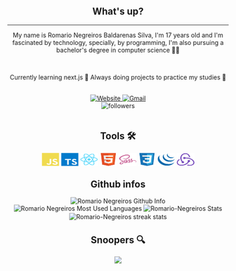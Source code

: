 <div align="center">
<h2>What's up?</h2>
  
---
  
My name is Romario Negreiros Baldarenas Silva, I'm 17 years old and I'm fascinated by technology, specially, by programming, I'm also
pursuing a bachelor's degree in computer science 👨‍🎓

<br />

Currently learning next.js 📘
Always doing projects to practice my studies 💪

<br />

  <div style="display: inline-block">
    <a href="https://romario-negreiros.github.io/Romario-frontend/">
      <img alt="Website" title="Portfólio" src="https://img.shields.io/badge/-Website-47CCCC?style=flat&logo=Google-Chrome&logoColor=white&link=https://romario-negreiros.github.io/Romario-frontend/"/>
    </a>
    <a href="mailto:nromario482@gmail.com">
      <img alt="Gmail" title="Gmail" src="https://img.shields.io/badge/Gmail-red?style=flat&logo=Gmail&logoColor=white&link=mailto:nromario482@gmail.com"/>
    </a>
  </div>
  
  <div style="display: inline-block>
    <a href="https://github.com/Romario-Negreiros">
      <img alt="followers" title="Follow me on Github" src="https://img.shields.io/github/followers/Romario-Negreiros?color=236ad3&labelColor=1155ba&style=for-the-badge&logo=github&label=Follow"/>
    </a>
  </div>
  
<br />

<h2>Tools 🛠</h2>
 <div style="display: inline-block">
  <img align="center" alt="Romario-JS" height="30" width="40" src="https://raw.githubusercontent.com/devicons/devicon/master/icons/javascript/javascript-plain.svg">
  <img align="center" alt="Romario-TS" height="30" width="40" src="https://raw.githubusercontent.com/devicons/devicon/master/icons/typescript/typescript-plain.svg">
  <img align="center" alt="Romario-React" height="30" width="40" src="https://raw.githubusercontent.com/devicons/devicon/master/icons/react/react-original.svg">
  <img align="center" alt="Romario-HTML" height="30" width="40" src="https://raw.githubusercontent.com/devicons/devicon/master/icons/html5/html5-original.svg">
  <img align="center" alt="Romario-SASS" height="30" width="40" src="https://raw.githubusercontent.com/devicons/devicon/master/icons/sass/sass-original.svg">
  <img align="center" alt="Romario-CSS" height="30" width="40" src="https://raw.githubusercontent.com/devicons/devicon/master/icons/css3/css3-original.svg">
  <img align="center" alt="Romario-Jquery" height="30" width="40" src="https://raw.githubusercontent.com/devicons/devicon/master/icons/jquery/jquery-original.svg">
  <img align="center" alt="Romario-Redux" height="30" width="40" src="https://raw.githubusercontent.com/devicons/devicon/master/icons/redux/redux-original.svg">
 </div>
 
<br />
  <h2>Github infos</h2>
  <img height="180em" src="https://github-readme-stats.vercel.app/api?username=Romario-Negreiros&show_icons=true&theme=dracula&include_all_commits=true&count_private=true" alt="Romario Negreiros Github Info"/>
  <img height="180em" src="https://github-readme-stats.vercel.app/api/top-langs/?username=Romario-Negreiros&layout=compact&langs_count=7&theme=dracula" alt="Romario Negreiros Most Used Languages"/>
  <img height="180em" src="https://github-profile-summary-cards.vercel.app/api/cards/profile-details?username=Romario-Negreiros&theme=dracula" alt="Romario-Negreiros Stats"/>
  <img width="100%" height="180em" align="center" src="https://github-readme-streak-stats.herokuapp.com/?user=Romario-Negreiros&theme=dracula" alt="Romario-Negreiros streak stats" />

<br />

  <h2>Snoopers 🔍</h2>
  <img src="https://profile-counter.glitch.me/Romario-Negreiros/count.svg" />
</div>
                                                                     
